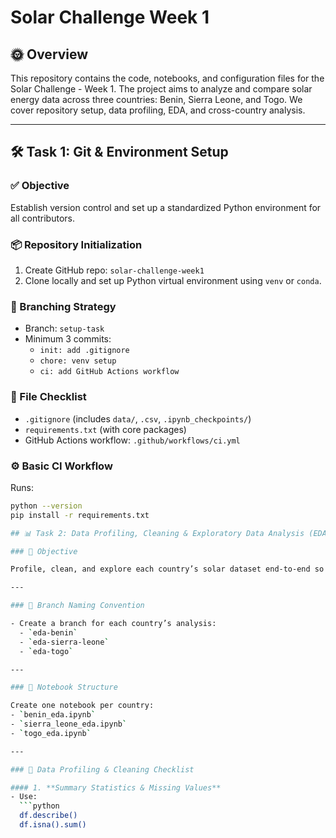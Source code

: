 # Solar Challenge Week 1

## 🌞 Overview

This repository contains the code, notebooks, and configuration files for the Solar Challenge - Week 1. The project aims to analyze and compare solar energy data across three countries: Benin, Sierra Leone, and Togo. We cover repository setup, data profiling, EDA, and cross-country analysis.

---

## 🛠️ Task 1: Git & Environment Setup

### ✅ Objective

Establish version control and set up a standardized Python environment for all contributors.

### 📦 Repository Initialization

1. Create GitHub repo: `solar-challenge-week1`
2. Clone locally and set up Python virtual environment using `venv` or `conda`.

### 🌿 Branching Strategy

- Branch: `setup-task`
- Minimum 3 commits:
  - `init: add .gitignore`
  - `chore: venv setup`
  - `ci: add GitHub Actions workflow`

### 📁 File Checklist

- `.gitignore` (includes `data/`, `.csv`, `.ipynb_checkpoints/`)
- `requirements.txt` (with core packages)
- GitHub Actions workflow: `.github/workflows/ci.yml`

### ⚙️ Basic CI Workflow

Runs:

```bash
python --version
pip install -r requirements.txt

## 📊 Task 2: Data Profiling, Cleaning & Exploratory Data Analysis (EDA)

### 🎯 Objective

Profile, clean, and explore each country’s solar dataset end-to-end so it’s ready for comparison and region-ranking tasks.

---

### 🔀 Branch Naming Convention

- Create a branch for each country’s analysis:
  - `eda-benin`
  - `eda-sierra-leone`
  - `eda-togo`

---

### 📓 Notebook Structure

Create one notebook per country:
- `benin_eda.ipynb`
- `sierra_leone_eda.ipynb`
- `togo_eda.ipynb`

---

### 🧼 Data Profiling & Cleaning Checklist

#### 1. **Summary Statistics & Missing Values**
- Use:
  ```python
  df.describe()
  df.isna().sum()
